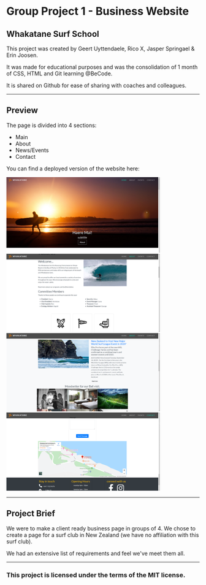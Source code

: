 # Group Project 1 - Business Website
## Whakatane Surf School

This project was created by Geert Uyttendaele, Rico X, Jasper Springael & Erin Joosen.

It was made for educational purposes and was the consolidation of 1 month of CSS, HTML and Git learning @BeCode. 

It is shared on Github for ease of sharing with coaches and colleagues. 

---

## Preview

The page is divided into 4 sections:
- Main
- About
- News/Events
- Contact

You can find a deployed version of the website here: 

<img src="images/preview1.png" alt="Main preview" width="400">

<img src="images/preview2.png" alt="About preview" width="400">

<img src="images/preview3.png" alt="News preview" width="400">

<img src="images/preview4.png" alt="Contact preview" width="400">

---
## Project Brief

We were to make a client ready business page in groups of 4. We chose to create a page for a surf club in New Zealand (we have no affiliation with this surf club). 

We had an extensive list of requirements and feel we've meet them all. 

---

### This project is licensed under the terms of the MIT license. 
